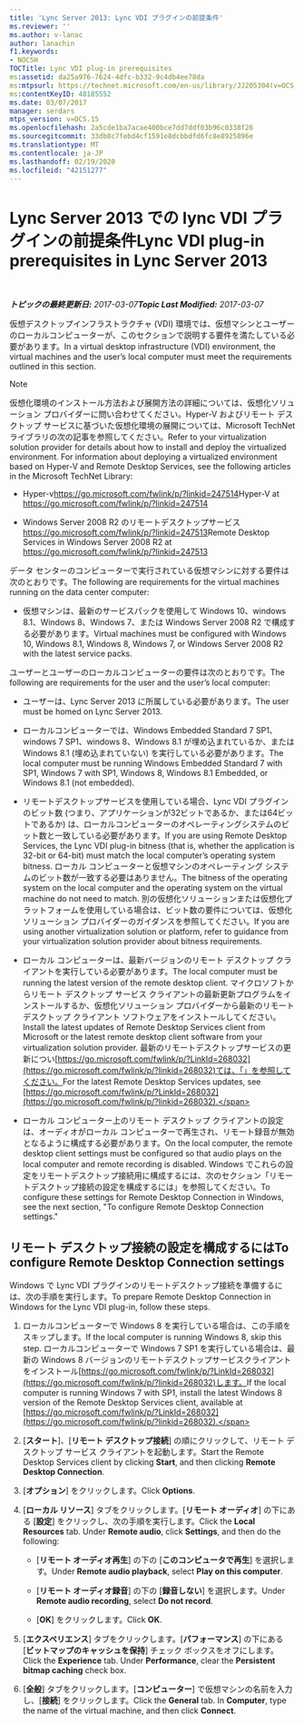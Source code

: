 ```yaml
---
title: 'Lync Server 2013: Lync VDI プラグインの前提条件'
ms.reviewer: ''
ms.author: v-lanac
author: lanachin
f1.keywords:
- NOCSH
TOCTitle: Lync VDI plug-in prerequisites
ms:assetid: da25a976-7624-4dfc-b332-9c4db4ee78da
ms:mtpsurl: https://technet.microsoft.com/en-us/library/JJ205304(v=OCS.15)
ms:contentKeyID: 48185552
ms.date: 03/07/2017
manager: serdars
mtps_version: v=OCS.15
ms.openlocfilehash: 2a5cde1ba7acae400bce7dd7ddf03b96c0338f26
ms.sourcegitcommit: 33db8c7febd4cf1591e8dcbbdfd6fc8e8925896e
ms.translationtype: MT
ms.contentlocale: ja-JP
ms.lasthandoff: 02/19/2020
ms.locfileid: "42151277"
---
```

<div data-xmlns="http://www.w3.org/1999/xhtml">

<div class="topic" data-xmlns="http://www.w3.org/1999/xhtml" data-msxsl="urn:schemas-microsoft-com:xslt" data-cs="http://msdn.microsoft.com/">

<div data-asp="https://msdn2.microsoft.com/asp">

# <a name="lync-vdi-plug-in-prerequisites-in-lync-server-2013"></a><span data-ttu-id="629b3-102">Lync Server 2013 での lync VDI プラグインの前提条件</span><span class="sxs-lookup"><span data-stu-id="629b3-102">Lync VDI plug-in prerequisites in Lync Server 2013</span></span>

</div>

<div id="mainSection">

<div id="mainBody">

<span> </span>

<span data-ttu-id="629b3-103">_**トピックの最終更新日:** 2017-03-07_</span><span class="sxs-lookup"><span data-stu-id="629b3-103">_**Topic Last Modified:** 2017-03-07_</span></span>

<span data-ttu-id="629b3-104">仮想デスクトップインフラストラクチャ (VDI) 環境では、仮想マシンとユーザーのローカルコンピューターが、このセクションで説明する要件を満たしている必要があります。</span><span class="sxs-lookup"><span data-stu-id="629b3-104">In a virtual desktop infrastructure (VDI) environment, the virtual machines and the user’s local computer must meet the requirements outlined in this section.</span></span>

<div>


> [!NOTE]  
> <span data-ttu-id="629b3-p101">仮想化環境のインストール方法および展開方法の詳細については、仮想化ソリューション プロバイダーに問い合わせてください。Hyper-V およびリモート デスクトップ サービスに基づいた仮想化環境の展開については、Microsoft TechNet ライブラリの次の記事を参照してください。</span><span class="sxs-lookup"><span data-stu-id="629b3-p101">Refer to your virtualization solution provider for details about how to install and deploy the virtualized environment. For information about deploying a virtualized environment based on Hyper-V and Remote Desktop Services, see the following articles in the Microsoft TechNet Library:</span></span> 
> <UL>
> <LI>
> <P><span data-ttu-id="629b3-107">Hyper-v<A class=uri href="https://go.microsoft.com/fwlink/p/?linkid=247514">https://go.microsoft.com/fwlink/p/?linkid=247514</A></span><span class="sxs-lookup"><span data-stu-id="629b3-107">Hyper-V at <A class=uri href="https://go.microsoft.com/fwlink/p/?linkid=247514">https://go.microsoft.com/fwlink/p/?linkid=247514</A></span></span></P>
> <LI>
> <P><span data-ttu-id="629b3-108">Windows Server&nbsp;2008&nbsp;R2 のリモートデスクトップサービス<A class=uri href="https://go.microsoft.com/fwlink/p/?linkid=247513">https://go.microsoft.com/fwlink/p/?linkid=247513</A></span><span class="sxs-lookup"><span data-stu-id="629b3-108">Remote Desktop Services in Windows Server&nbsp;2008&nbsp;R2 at <A class=uri href="https://go.microsoft.com/fwlink/p/?linkid=247513">https://go.microsoft.com/fwlink/p/?linkid=247513</A></span></span></P></LI></UL>



</div>

<span data-ttu-id="629b3-109">データ センターのコンピューターで実行されている仮想マシンに対する要件は次のとおりです。</span><span class="sxs-lookup"><span data-stu-id="629b3-109">The following are requirements for the virtual machines running on the data center computer:</span></span>

  - <span data-ttu-id="629b3-110">仮想マシンは、最新のサービスパックを使用して Windows 10、windows 8.1、Windows 8、Windows 7、または Windows Server 2008 R2 で構成する必要があります。</span><span class="sxs-lookup"><span data-stu-id="629b3-110">Virtual machines must be configured with Windows 10, Windows 8.1, Windows 8, Windows 7, or Windows Server 2008 R2 with the latest service packs.</span></span>

<span data-ttu-id="629b3-111">ユーザーとユーザーのローカルコンピューターの要件は次のとおりです。</span><span class="sxs-lookup"><span data-stu-id="629b3-111">The following are requirements for the user and the user’s local computer:</span></span>

  - <span data-ttu-id="629b3-112">ユーザーは、Lync Server 2013 に所属している必要があります。</span><span class="sxs-lookup"><span data-stu-id="629b3-112">The user must be homed on Lync Server 2013.</span></span>

  - <span data-ttu-id="629b3-113">ローカルコンピューターでは、Windows Embedded Standard 7 SP1、windows 7 SP1、windows 8、Windows 8.1 が埋め込まれているか、または Windows 8.1 (埋め込まれていない) を実行している必要があります。</span><span class="sxs-lookup"><span data-stu-id="629b3-113">The local computer must be running Windows Embedded Standard 7 with SP1, Windows 7 with SP1, Windows 8, Windows 8.1 Embedded, or Windows 8.1 (not embedded).</span></span>

  - <span data-ttu-id="629b3-114">リモートデスクトップサービスを使用している場合、Lync VDI プラグインのビット数 (つまり、アプリケーションが32ビットであるか、または64ビットであるか) は、ローカルコンピューターのオペレーティングシステムのビット数と一致している必要があります。</span><span class="sxs-lookup"><span data-stu-id="629b3-114">If you are using Remote Desktop Services, the Lync VDI plug-in bitness (that is, whether the application is 32-bit or 64-bit) must match the local computer’s operating system bitness.</span></span> <span data-ttu-id="629b3-115">ローカル コンピューターと仮想マシンのオペレーティング システムのビット数が一致する必要はありません。</span><span class="sxs-lookup"><span data-stu-id="629b3-115">The bitness of the operating system on the local computer and the operating system on the virtual machine do not need to match.</span></span> <span data-ttu-id="629b3-116">別の仮想化ソリューションまたは仮想化プラットフォームを使用している場合は、ビット数の要件については、仮想化ソリューション プロバイダーのガイダンスを参照してください。</span><span class="sxs-lookup"><span data-stu-id="629b3-116">If you are using another virtualization solution or platform, refer to guidance from your virtualization solution provider about bitness requirements.</span></span>

  - <span data-ttu-id="629b3-117">ローカル コンピューターは、最新バージョンのリモート デスクトップ クライアントを実行している必要があります。</span><span class="sxs-lookup"><span data-stu-id="629b3-117">The local computer must be running the latest version of the remote desktop client.</span></span> <span data-ttu-id="629b3-118">マイクロソフトからリモート デスクトップ サービス クライアントの最新更新プログラムをインストールするか、仮想化ソリューション プロバイダーから最新のリモート デスクトップ クライアント ソフトウェアをインストールしてください。</span><span class="sxs-lookup"><span data-stu-id="629b3-118">Install the latest updates of Remote Desktop Services client from Microsoft or the latest remote desktop client software from your virtualization solution provider.</span></span> <span data-ttu-id="629b3-119">最新のリモートデスクトップサービスの更新につい[https://go.microsoft.com/fwlink/p/?LinkId=268032](https://go.microsoft.com/fwlink/p/?linkid=268032)ては、「」を参照してください。</span><span class="sxs-lookup"><span data-stu-id="629b3-119">For the latest Remote Desktop Services updates, see [https://go.microsoft.com/fwlink/p/?LinkId=268032](https://go.microsoft.com/fwlink/p/?linkid=268032).</span></span>

  - <span data-ttu-id="629b3-120">ローカル コンピューター上のリモート デスクトップ クライアントの設定は、オーディオがローカル コンピューターで再生され、リモート録音が無効となるように構成する必要があります。</span><span class="sxs-lookup"><span data-stu-id="629b3-120">On the local computer, the remote desktop client settings must be configured so that audio plays on the local computer and remote recording is disabled.</span></span> <span data-ttu-id="629b3-121">Windows でこれらの設定をリモートデスクトップ接続用に構成するには、次のセクション「リモートデスクトップ接続の設定を構成するには」を参照してください。</span><span class="sxs-lookup"><span data-stu-id="629b3-121">To configure these settings for Remote Desktop Connection in Windows, see the next section, "To configure Remote Desktop Connection settings."</span></span>

<div>

## <a name="to-configure-remote-desktop-connection-settings"></a><span data-ttu-id="629b3-122">リモート デスクトップ接続の設定を構成するには</span><span class="sxs-lookup"><span data-stu-id="629b3-122">To configure Remote Desktop Connection settings</span></span>

<span data-ttu-id="629b3-123">Windows で Lync VDI プラグインのリモートデスクトップ接続を準備するには、次の手順を実行します。</span><span class="sxs-lookup"><span data-stu-id="629b3-123">To prepare Remote Desktop Connection in Windows for the Lync VDI plug-in, follow these steps.</span></span>

1.  <span data-ttu-id="629b3-124">ローカルコンピューターで Windows 8 を実行している場合は、この手順をスキップします。</span><span class="sxs-lookup"><span data-stu-id="629b3-124">If the local computer is running Windows 8, skip this step.</span></span> <span data-ttu-id="629b3-125">ローカルコンピューターで Windows 7 SP1 を実行している場合は、最新の Windows 8 バージョンのリモートデスクトップサービスクライアントをインストール[https://go.microsoft.com/fwlink/p/?LinkId=268032](https://go.microsoft.com/fwlink/p/?linkid=268032)します。</span><span class="sxs-lookup"><span data-stu-id="629b3-125">If the local computer is running Windows 7 with SP1, install the latest Windows 8 version of the Remote Desktop Services client, available at [https://go.microsoft.com/fwlink/p/?LinkId=268032](https://go.microsoft.com/fwlink/p/?linkid=268032).</span></span>

2.  <span data-ttu-id="629b3-126">[**スタート**]、[**リモート デスクトップ接続**] の順にクリックして、リモート デスクトップ サービス クライアントを起動します。</span><span class="sxs-lookup"><span data-stu-id="629b3-126">Start the Remote Desktop Services client by clicking **Start**, and then clicking **Remote Desktop Connection**.</span></span>

3.  <span data-ttu-id="629b3-127">[**オプション**] をクリックします。</span><span class="sxs-lookup"><span data-stu-id="629b3-127">Click **Options**.</span></span>

4.  <span data-ttu-id="629b3-128">[**ローカル リソース**] タブをクリックします。[**リモート オーディオ**] の下にある [**設定**] をクリックし、次の手順を実行します。</span><span class="sxs-lookup"><span data-stu-id="629b3-128">Click the **Local Resources** tab. Under **Remote audio**, click **Settings**, and then do the following:</span></span>
    
      - <span data-ttu-id="629b3-129">[**リモート オーディオ再生**] の下の [**このコンピュータで再生**] を選択します。</span><span class="sxs-lookup"><span data-stu-id="629b3-129">Under **Remote audio playback**, select **Play on this computer**.</span></span>
    
      - <span data-ttu-id="629b3-130">[**リモート オーディオ録音**] の下の [**録音しない**] を選択します。</span><span class="sxs-lookup"><span data-stu-id="629b3-130">Under **Remote audio recording**, select **Do not record**.</span></span>
    
      - <span data-ttu-id="629b3-131">[**OK**] をクリックします。</span><span class="sxs-lookup"><span data-stu-id="629b3-131">Click **OK**.</span></span>

5.  <span data-ttu-id="629b3-132">[**エクスペリエンス**] タブをクリックします。[**パフォーマンス**] の下にある [**ビットマップのキャッシュを保持**] チェック ボックスをオフにします。</span><span class="sxs-lookup"><span data-stu-id="629b3-132">Click the **Experience** tab. Under **Performance**, clear the **Persistent bitmap caching** check box.</span></span>

6.  <span data-ttu-id="629b3-133">[**全般**] タブをクリックします。[**コンピューター**] で仮想マシンの名前を入力し、[**接続**] をクリックします。</span><span class="sxs-lookup"><span data-stu-id="629b3-133">Click the **General** tab. In **Computer**, type the name of the virtual machine, and then click **Connect**.</span></span>

</div>

</div>

<span> </span>

</div>

</div>

</div>

